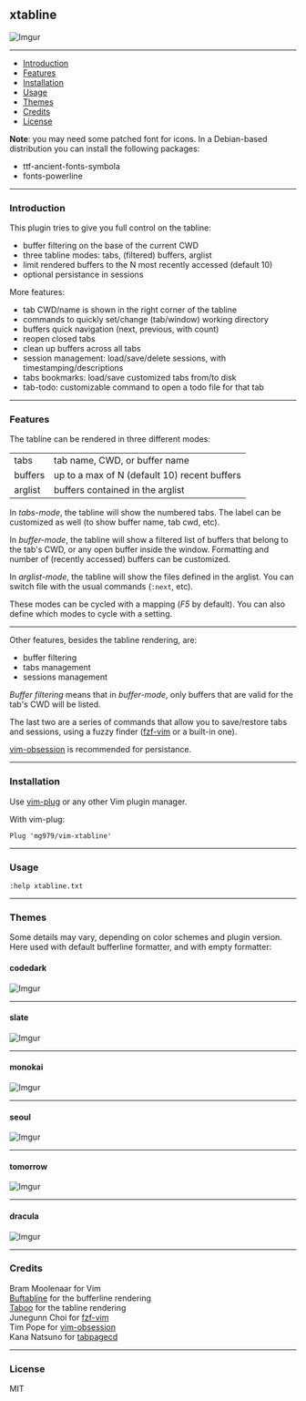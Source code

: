 ## xtabline

![Imgur](https://i.imgur.com/yU6qbU5.gif)

----------------------------------------------------------------------------

* [Introduction](#introduction)
* [Features](#features)
* [Installation](#installation)
* [Usage](#usage)
* [Themes](#themes)
* [Credits](#credits)
* [License](#license)

**Note**: you may need some patched font for icons. In a Debian-based
distribution you can install the following packages:

- ttf-ancient-fonts-symbola
- fonts-powerline

----------------------------------------------------------------------------
 
### Introduction

This plugin tries to give you full control on the tabline:

* buffer filtering on the base of the current CWD
* three tabline modes: tabs, (filtered) buffers, arglist
* limit rendered buffers to the N most recently accessed (default 10)
* optional persistance in sessions

More features:

* tab CWD/name is shown in the right corner of the tabline
* commands to quickly set/change (tab/window) working directory
* buffers quick navigation (next, previous, with count)
* reopen closed tabs
* clean up buffers across all tabs
* session management: load/save/delete sessions, with timestamping/descriptions
* tabs bookmarks: load/save customized tabs from/to disk
* tab-todo: customizable command to open a todo file for that tab

----------------------------------------------------------------------------
 
### Features

The tabline can be rendered in three different modes:

|||
-|-
tabs     | tab name, CWD, or buffer name 
buffers  | up to a max of N (default 10) recent buffers 
arglist  | buffers contained in the arglist 

In *tabs-mode*, the tabline will show the numbered tabs. The label can be
customized as well (to show buffer name, tab cwd, etc).

In *buffer-mode*, the tabline will show a filtered list of buffers that belong
to the tab's CWD, or any open buffer inside the window. Formatting and number
of (recently accessed) buffers can be customized.

In *arglist-mode*, the tabline will show the files defined in the arglist. You
can switch file with the usual commands (`:next`, etc).

These modes can be cycled with a mapping (*F5* by default). You can also define
which modes to cycle with a setting.

------------------------------------------------------------------------------

Other features, besides the tabline rendering, are:

- buffer filtering
- tabs management
- sessions management

*Buffer filtering* means that in *buffer-mode*, only buffers that are valid
for the tab's CWD will be listed.

The last two are a series of commands that allow you to save/restore tabs and
sessions, using a fuzzy finder ([fzf-vim](https://github.com/junegunn/fzf.vim)
or a built-in one).

[vim-obsession](https://github.com/tpope/vim-obsession) is recommended for persistance.  

----------------------------------------------------------------------------
 
### Installation

Use [vim-plug](https://github.com/junegunn/vim-plug) or any other Vim plugin manager.

With vim-plug:

    Plug 'mg979/vim-xtabline'

----------------------------------------------------------------------------
 
### Usage

`:help xtabline.txt`

----------------------------------------------------------------------------
 

### Themes

Some details may vary, depending on color schemes and plugin version.
Here used with default bufferline formatter, and with empty formatter:

#### codedark
 
![Imgur](https://i.imgur.com/GY7Dxph.gif)
 
----------------------------------------------------------------------------
 
#### slate
 
![Imgur](https://i.imgur.com/ph3pRE4.gif)
 
----------------------------------------------------------------------------
 
#### monokai
 
![Imgur](https://i.imgur.com/9jEi0SH.gif)
 
----------------------------------------------------------------------------
 
#### seoul
 
![Imgur](https://i.imgur.com/jlhZGNc.gif)
 
----------------------------------------------------------------------------
 
#### tomorrow
 
![Imgur](https://i.imgur.com/zNAAPtT.gif)
 
----------------------------------------------------------------------------
 
#### dracula
 
![Imgur](https://i.imgur.com/orsM1bK.gif)
 


----------------------------------------------------------------------------
 

### Credits

Bram Moolenaar for Vim  
[Buftabline](https://github.com/ap/vim-buftabline) for the bufferline rendering  
[Taboo](https://github.com/gcmt/taboo.vim) for the tabline rendering  
Junegunn Choi for [fzf-vim](https://github.com/junegunn/fzf.vim)  
Tim Pope for [vim-obsession](https://github.com/tpope/vim-obsession)  
Kana Natsuno for [tabpagecd](https://github.com/kana/vim-tabpagecd)  

----------------------------------------------------------------------------
 
### License

MIT


